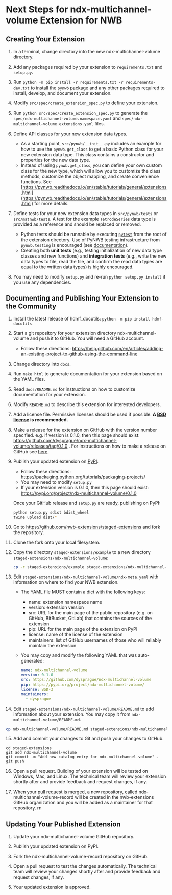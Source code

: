 

# Next Steps for ndx-multichannel-volume Extension for NWB

## Creating Your Extension

1. In a terminal, change directory into the new ndx-multichannel-volume directory.

2. Add any packages required by your extension to `requirements.txt` and `setup.py`.

3. Run `python -m pip install -r requirements.txt -r requirements-dev.txt` to install the `pynwb` package
and any other packages required to install, develop, and document your extension.

4. Modify `src/spec/create_extension_spec.py` to define your extension.

5. Run `python src/spec/create_extension_spec.py` to generate the
`spec/ndx-multichannel-volume.namespace.yaml` and
`spec/ndx-multichannel-volume.extensions.yaml` files.

6. Define API classes for your new extension data types.

    - As a starting point, `src/pynwb/__init__.py` includes an example for how to use
      the `pynwb.get_class` to get a basic Python class for your new extension data
      type. This class contains a constructor and properties for the new data type.
    - Instead of using `pynwb.get_class`, you can define your own custom class for the
      new type, which will allow you to customize the class methods, customize the
      object mapping, and create convenience functions. See
      [https://pynwb.readthedocs.io/en/stable/tutorials/general/extensions.html](https://pynwb.readthedocs.io/en/stable/tutorials/general/extensions.html)
      for more details.

7. Define tests for your new extension data types in `src/pynwb/tests` or `src/matnwb/tests`.
A test for the example `TetrodeSeries` data type is provided as a reference and should be
replaced or removed.

     - Python tests should be runnable by executing [`pytest`](https://docs.pytest.org/en/latest/)
     from the root of the extension directory. Use of PyNWB testing infrastructure from
     `pynwb.testing` is encouraged (see
     [documentation](https://pynwb.readthedocs.io/en/stable/pynwb.testing.html)).
     - Creating both **unit tests** (e.g., testing initialization of new data type classes and
     new functions) and **integration tests** (e.g., write the new data types to file, read
     the file, and confirm the read data types are equal to the written data types) is
     highly encouraged.

8. You may need to modify `setup.py` and re-run `python setup.py install` if you
use any dependencies.


## Documenting and Publishing Your Extension to the Community

1. Install the latest release of hdmf_docutils: `python -m pip install hdmf-docutils`

2. Start a git repository for your extension directory ndx-multichannel-volume
 and push it to GitHub. You will need a GitHub account.
    - Follow these directions:
  https://help.github.com/en/articles/adding-an-existing-project-to-github-using-the-command-line

3. Change directory into `docs`.

4. Run `make html` to generate documentation for your extension based on the YAML files.

5. Read `docs/README.md` for instructions on how to customize documentation for
your extension.

6. Modify `README.md` to describe this extension for interested developers.

7. Add a license file. Permissive licenses should be used if possible. **A [BSD license](https://opensource.org/licenses/BSD-3-Clause) is recommended.**

8. Make a release for the extension on GitHub with the version number specified. e.g. if version is 0.1.0, then this page should exist: https://github.com/dysprague/ndx-multichannel-volume/releases/tag/0.1.0 . For instructions on how to make a release on GitHub see [here](https://help.github.com/en/github/administering-a-repository/creating-releases).

9. Publish your updated extension on [PyPI](https://pypi.org/).
    - Follow these directions: https://packaging.python.org/tutorials/packaging-projects/
    - You may need to modify `setup.py`
    - If your extension version is 0.1.0, then this page should exist: https://pypi.org/project/ndx-multichannel-volume/0.1.0

   Once your GitHub release and ``setup.py`` are ready, publishing on PyPI:
    ```bash
    python setup.py sdist bdist_wheel
    twine upload dist/*
    ```

10. Go to https://github.com/nwb-extensions/staged-extensions and fork the
repository.

11. Clone the fork onto your local filesystem.

12. Copy the directory `staged-extensions/example` to a new directory
`staged-extensions/ndx-multichannel-volume`:

    ```bash
    cp -r staged-extensions/example staged-extensions/ndx-multichannel-volume
    ```

13. Edit `staged-extensions/ndx-multichannel-volume/ndx-meta.yaml`
with information on where to find your NWB extension.
    - The YAML file MUST contain a dict with the following keys:
      - name: extension namespace name
      - version: extension version
      - src: URL for the main page of the public repository (e.g. on GitHub, BitBucket, GitLab) that contains the sources of the extension
      - pip: URL for the main page of the extension on PyPI
      - license: name of the license of the extension
      - maintainers: list of GitHub usernames of those who will reliably maintain the extension
    - You may copy and modify the following YAML that was auto-generated:

      ```yaml
      name: ndx-multichannel-volume
      version: 0.1.0
      src: https://github.com/dysprague/ndx-multichannel-volume
      pip: https://pypi.org/project/ndx-multichannel-volume/
      license: BSD-3
      maintainers: 
        - dysprague
      ```

14. Edit `staged-extensions/ndx-multichannel-volume/README.md`
to add information about your extension. You may copy it from
`ndx-multichannel-volume/README.md`.

  ```bash
  cp ndx-multichannel-volume/README.md staged-extensions/ndx-multichannel-volume/README.md
  ```

15. Add and commit your changes to Git and push your changes to GitHub.
```
cd staged-extensions
git add ndx-multichannel-volume
git commit -m "Add new catalog entry for ndx-multichannel-volume" .
git push
```

16. Open a pull request. Building of your extension will be tested on Windows,
Mac, and Linux. The technical team will review your extension shortly after
and provide feedback and request changes, if any.

17. When your pull request is merged, a new repository, called
ndx-multichannel-volume-record will be created in the nwb-extensions
GitHub organization and you will be added as a maintainer for that repository.
rn

## Updating Your Published Extension

1. Update your ndx-multichannel-volume GitHub repository.

2. Publish your updated extension on PyPI.

3. Fork the ndx-multichannel-volume-record repository on GitHub.

4. Open a pull request to test the changes automatically. The technical team
will review your changes shortly after and provide feedback and request changes,
if any.

5. Your updated extension is approved.

